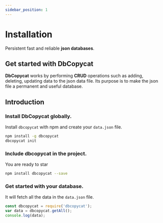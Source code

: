 ```yaml
---
sidebar_position: 1
---
```


# Installation

Persistent fast and reliable **json databases**.

## Get started with DbCopycat

**DbCopycat** works by performing **CRUD** operations such as adding, deleting, updating data to the json data file. Its purpose is to make the json file a permanent and useful database.

## Introduction

### Install DbCopycat globally.

Install `dbcopycat` with npm and create your `data.json` file.

```bash
npm install -g dbcopycat
dbcopycat init
```

### Include dbcopycat in the project.

You are ready to star

```bash
npm install dbcopycat --save
```

### Get started with your database.

It will fetch all the data in the `data.json` file.

```js title="index.js"
const dbcopycat = require('dbcopycat'); 
var data = dbcopycat.getAll();
console.log(data);
```